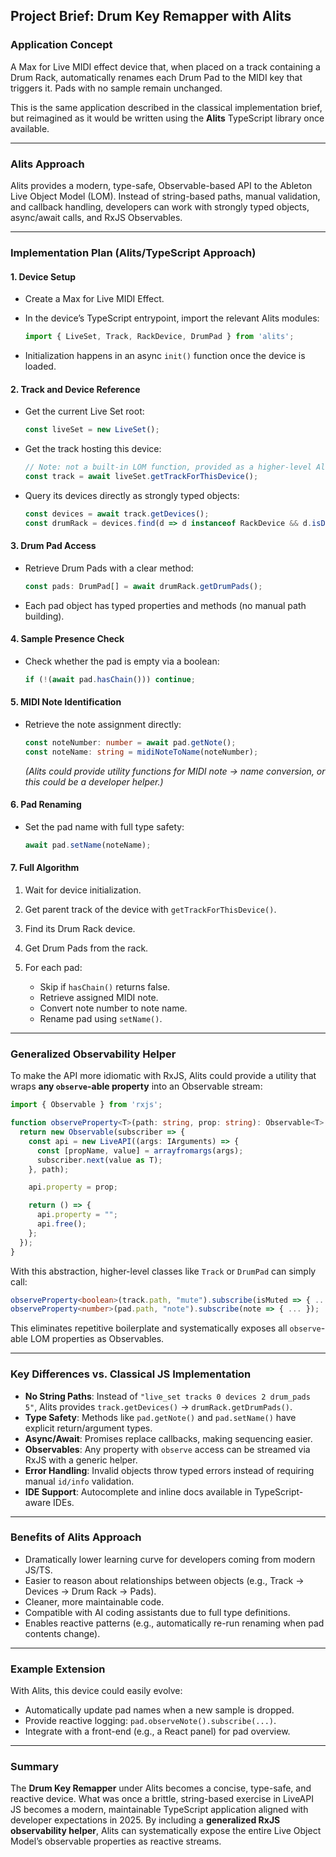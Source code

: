 ## Project Brief: Drum Key Remapper with Alits

### Application Concept

A Max for Live MIDI effect device that, when placed on a track containing a Drum Rack, automatically renames each Drum Pad to the MIDI key that triggers it. Pads with no sample remain unchanged.

This is the same application described in the classical implementation brief, but reimagined as it would be written using the **Alits** TypeScript library once available.

---

### Alits Approach

Alits provides a modern, type-safe, Observable-based API to the Ableton Live Object Model (LOM). Instead of string-based paths, manual validation, and callback handling, developers can work with strongly typed objects, async/await calls, and RxJS Observables.

---

### Implementation Plan (Alits/TypeScript Approach)

#### 1. Device Setup

* Create a Max for Live MIDI Effect.
* In the device’s TypeScript entrypoint, import the relevant Alits modules:

  ```ts
  import { LiveSet, Track, RackDevice, DrumPad } from 'alits';
  ```
* Initialization happens in an async `init()` function once the device is loaded.

#### 2. Track and Device Reference

* Get the current Live Set root:

  ```ts
  const liveSet = new LiveSet();
  ```
* Get the track hosting this device:

  ```ts
  // Note: not a built-in LOM function, provided as a higher-level Alits helper
  const track = await liveSet.getTrackForThisDevice();
  ```
* Query its devices directly as strongly typed objects:

  ```ts
  const devices = await track.getDevices();
  const drumRack = devices.find(d => d instanceof RackDevice && d.isDrumRack());
  ```

#### 3. Drum Pad Access

* Retrieve Drum Pads with a clear method:

  ```ts
  const pads: DrumPad[] = await drumRack.getDrumPads();
  ```
* Each pad object has typed properties and methods (no manual path building).

#### 4. Sample Presence Check

* Check whether the pad is empty via a boolean:

  ```ts
  if (!(await pad.hasChain())) continue;
  ```

#### 5. MIDI Note Identification

* Retrieve the note assignment directly:

  ```ts
  const noteNumber: number = await pad.getNote();
  const noteName: string = midiNoteToName(noteNumber);
  ```

  *(Alits could provide utility functions for MIDI note → name conversion, or this could be a developer helper.)*

#### 6. Pad Renaming

* Set the pad name with full type safety:

  ```ts
  await pad.setName(noteName);
  ```

#### 7. Full Algorithm

1. Wait for device initialization.
2. Get parent track of the device with `getTrackForThisDevice()`.
3. Find its Drum Rack device.
4. Get Drum Pads from the rack.
5. For each pad:

   * Skip if `hasChain()` returns false.
   * Retrieve assigned MIDI note.
   * Convert note number to note name.
   * Rename pad using `setName()`.

---

### Generalized Observability Helper

To make the API more idiomatic with RxJS, Alits could provide a utility that wraps **any `observe`-able property** into an Observable stream:

```ts
import { Observable } from 'rxjs';

function observeProperty<T>(path: string, prop: string): Observable<T> {
  return new Observable(subscriber => {
    const api = new LiveAPI((args: IArguments) => {
      const [propName, value] = arrayfromargs(args);
      subscriber.next(value as T);
    }, path);

    api.property = prop;

    return () => {
      api.property = "";
      api.free();
    };
  });
}
```

With this abstraction, higher-level classes like `Track` or `DrumPad` can simply call:

```ts
observeProperty<boolean>(track.path, "mute").subscribe(isMuted => { ... });
observeProperty<number>(pad.path, "note").subscribe(note => { ... });
```

This eliminates repetitive boilerplate and systematically exposes all `observe`-able LOM properties as Observables.

---

### Key Differences vs. Classical JS Implementation

* **No String Paths**: Instead of `"live_set tracks 0 devices 2 drum_pads 5"`, Alits provides `track.getDevices()` → `drumRack.getDrumPads()`.
* **Type Safety**: Methods like `pad.getNote()` and `pad.setName()` have explicit return/argument types.
* **Async/Await**: Promises replace callbacks, making sequencing easier.
* **Observables**: Any property with `observe` access can be streamed via RxJS with a generic helper.
* **Error Handling**: Invalid objects throw typed errors instead of requiring manual `id/info` validation.
* **IDE Support**: Autocomplete and inline docs available in TypeScript-aware IDEs.

---

### Benefits of Alits Approach

* Dramatically lower learning curve for developers coming from modern JS/TS.
* Easier to reason about relationships between objects (e.g., Track → Devices → Drum Rack → Pads).
* Cleaner, more maintainable code.
* Compatible with AI coding assistants due to full type definitions.
* Enables reactive patterns (e.g., automatically re-run renaming when pad contents change).

---

### Example Extension

With Alits, this device could easily evolve:

* Automatically update pad names when a new sample is dropped.
* Provide reactive logging: `pad.observeNote().subscribe(...)`.
* Integrate with a front-end (e.g., a React panel) for pad overview.

---

### Summary

The **Drum Key Remapper** under Alits becomes a concise, type-safe, and reactive device. What was once a brittle, string-based exercise in LiveAPI JS becomes a modern, maintainable TypeScript application aligned with developer expectations in 2025. By including a **generalized RxJS observability helper**, Alits can systematically expose the entire Live Object Model’s observable properties as reactive streams.
